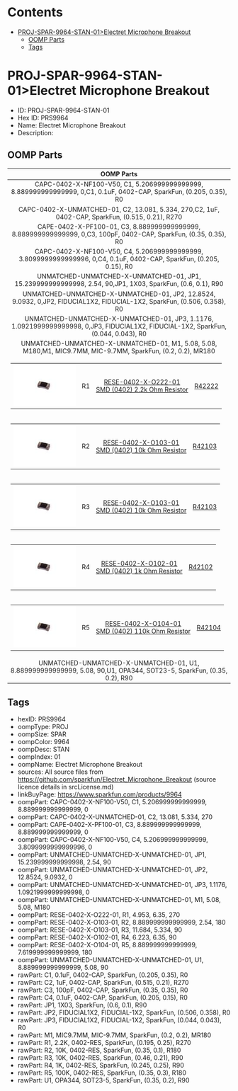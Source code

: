 



Contents
========

* [PROJ-SPAR-9964-STAN-01>Electret Microphone Breakout](#proj-spar-9964-stan-01electret-microphone-breakout)
	* [OOMP Parts](#oomp-parts)
	* [Tags](#tags)

# PROJ-SPAR-9964-STAN-01>Electret Microphone Breakout

- ID: PROJ-SPAR-9964-STAN-01
- Hex ID: PRS9964
- Name: Electret Microphone Breakout
- Description: 

## OOMP Parts
  

|OOMP Parts|
| :---: |
|CAPC-0402-X-NF100-V50, C1, 5.206999999999999, 8.889999999999999, 0,C1, 0.1uF, 0402-CAP, SparkFun, (0.205, 0.35), R0|
|CAPC-0402-X-UNMATCHED-01, C2, 13.081, 5.334, 270,C2, 1uF, 0402-CAP, SparkFun, (0.515, 0.21), R270|
|CAPE-0402-X-PF100-01, C3, 8.889999999999999, 8.889999999999999, 0,C3, 100pF, 0402-CAP, SparkFun, (0.35, 0.35), R0|
|CAPC-0402-X-NF100-V50, C4, 5.206999999999999, 3.8099999999999996, 0,C4, 0.1uF, 0402-CAP, SparkFun, (0.205, 0.15), R0|
|UNMATCHED-UNMATCHED-X-UNMATCHED-01, JP1, 15.239999999999998, 2.54, 90,JP1, 1X03, SparkFun, (0.6, 0.1), R90|
|UNMATCHED-UNMATCHED-X-UNMATCHED-01, JP2, 12.8524, 9.0932, 0,JP2, FIDUCIAL1X2, FIDUCIAL-1X2, SparkFun, (0.506, 0.358), R0|
|UNMATCHED-UNMATCHED-X-UNMATCHED-01, JP3, 1.1176, 1.0921999999999998, 0,JP3, FIDUCIAL1X2, FIDUCIAL-1X2, SparkFun, (0.044, 0.043), R0|
|UNMATCHED-UNMATCHED-X-UNMATCHED-01, M1, 5.08, 5.08, M180,M1, MIC9.7MM, MIC-9.7MM, SparkFun, (0.2, 0.2), MR180|
|<table><tr><td>![RESE-0402-X-O222-01](https://raw.githubusercontent.com/oomlout/oomlout_OOMP_parts/main/RESE-0402-X-O222-01/image_140.jpg)</td><td> R1</td><td>[RESE-0402-X-O222-01<br>SMD (0402) 2.2k Ohm Resistor](https://github.com/oomlout/oomlout_OOMP_parts/tree/main/RESE-0402-X-O222-01/)</td><td>[R42222](https://github.com/oomlout/oomlout_OOMP_parts/tree/main/RESE-0402-X-O222-01/)</td></tr></table>|
|<table><tr><td>![RESE-0402-X-O103-01](https://raw.githubusercontent.com/oomlout/oomlout_OOMP_parts/main/RESE-0402-X-O103-01/image_140.jpg)</td><td> R2</td><td>[RESE-0402-X-O103-01<br>SMD (0402) 10k Ohm Resistor](https://github.com/oomlout/oomlout_OOMP_parts/tree/main/RESE-0402-X-O103-01/)</td><td>[R42103](https://github.com/oomlout/oomlout_OOMP_parts/tree/main/RESE-0402-X-O103-01/)</td></tr></table>|
|<table><tr><td>![RESE-0402-X-O103-01](https://raw.githubusercontent.com/oomlout/oomlout_OOMP_parts/main/RESE-0402-X-O103-01/image_140.jpg)</td><td> R3</td><td>[RESE-0402-X-O103-01<br>SMD (0402) 10k Ohm Resistor](https://github.com/oomlout/oomlout_OOMP_parts/tree/main/RESE-0402-X-O103-01/)</td><td>[R42103](https://github.com/oomlout/oomlout_OOMP_parts/tree/main/RESE-0402-X-O103-01/)</td></tr></table>|
|<table><tr><td>![RESE-0402-X-O102-01](https://raw.githubusercontent.com/oomlout/oomlout_OOMP_parts/main/RESE-0402-X-O102-01/image_140.jpg)</td><td> R4</td><td>[RESE-0402-X-O102-01<br>SMD (0402) 1k Ohm Resistor](https://github.com/oomlout/oomlout_OOMP_parts/tree/main/RESE-0402-X-O102-01/)</td><td>[R42102](https://github.com/oomlout/oomlout_OOMP_parts/tree/main/RESE-0402-X-O102-01/)</td></tr></table>|
|<table><tr><td>![RESE-0402-X-O104-01](https://raw.githubusercontent.com/oomlout/oomlout_OOMP_parts/main/RESE-0402-X-O104-01/image_140.jpg)</td><td> R5</td><td>[RESE-0402-X-O104-01<br>SMD (0402) 110k Ohm Resistor](https://github.com/oomlout/oomlout_OOMP_parts/tree/main/RESE-0402-X-O104-01/)</td><td>[R42104](https://github.com/oomlout/oomlout_OOMP_parts/tree/main/RESE-0402-X-O104-01/)</td></tr></table>|
|UNMATCHED-UNMATCHED-X-UNMATCHED-01, U1, 8.889999999999999, 5.08, 90,U1, OPA344, SOT23-5, SparkFun, (0.35, 0.2), R90|

## Tags

- hexID: PRS9964
- oompType: PROJ
- oompSize: SPAR
- oompColor: 9964
- oompDesc: STAN
- oompIndex: 01
- oompName: Electret Microphone Breakout
- sources: All source files from https://github.com/sparkfun/Electret_Microphone_Breakout (source licence details in srcLicense.md)
- linkBuyPage: https://www.sparkfun.com/products/9964
- oompPart: CAPC-0402-X-NF100-V50, C1, 5.206999999999999, 8.889999999999999, 0
- oompPart: CAPC-0402-X-UNMATCHED-01, C2, 13.081, 5.334, 270
- oompPart: CAPE-0402-X-PF100-01, C3, 8.889999999999999, 8.889999999999999, 0
- oompPart: CAPC-0402-X-NF100-V50, C4, 5.206999999999999, 3.8099999999999996, 0
- oompPart: UNMATCHED-UNMATCHED-X-UNMATCHED-01, JP1, 15.239999999999998, 2.54, 90
- oompPart: UNMATCHED-UNMATCHED-X-UNMATCHED-01, JP2, 12.8524, 9.0932, 0
- oompPart: UNMATCHED-UNMATCHED-X-UNMATCHED-01, JP3, 1.1176, 1.0921999999999998, 0
- oompPart: UNMATCHED-UNMATCHED-X-UNMATCHED-01, M1, 5.08, 5.08, M180
- oompPart: RESE-0402-X-O222-01, R1, 4.953, 6.35, 270
- oompPart: RESE-0402-X-O103-01, R2, 8.889999999999999, 2.54, 180
- oompPart: RESE-0402-X-O103-01, R3, 11.684, 5.334, 90
- oompPart: RESE-0402-X-O102-01, R4, 6.223, 6.35, 90
- oompPart: RESE-0402-X-O104-01, R5, 8.889999999999999, 7.619999999999999, 180
- oompPart: UNMATCHED-UNMATCHED-X-UNMATCHED-01, U1, 8.889999999999999, 5.08, 90
- rawPart: C1, 0.1uF, 0402-CAP, SparkFun, (0.205, 0.35), R0
- rawPart: C2, 1uF, 0402-CAP, SparkFun, (0.515, 0.21), R270
- rawPart: C3, 100pF, 0402-CAP, SparkFun, (0.35, 0.35), R0
- rawPart: C4, 0.1uF, 0402-CAP, SparkFun, (0.205, 0.15), R0
- rawPart: JP1, 1X03, SparkFun, (0.6, 0.1), R90
- rawPart: JP2, FIDUCIAL1X2, FIDUCIAL-1X2, SparkFun, (0.506, 0.358), R0
- rawPart: JP3, FIDUCIAL1X2, FIDUCIAL-1X2, SparkFun, (0.044, 0.043), R0
- rawPart: M1, MIC9.7MM, MIC-9.7MM, SparkFun, (0.2, 0.2), MR180
- rawPart: R1, 2.2K, 0402-RES, SparkFun, (0.195, 0.25), R270
- rawPart: R2, 10K, 0402-RES, SparkFun, (0.35, 0.1), R180
- rawPart: R3, 10K, 0402-RES, SparkFun, (0.46, 0.21), R90
- rawPart: R4, 1K, 0402-RES, SparkFun, (0.245, 0.25), R90
- rawPart: R5, 100K, 0402-RES, SparkFun, (0.35, 0.3), R180
- rawPart: U1, OPA344, SOT23-5, SparkFun, (0.35, 0.2), R90
